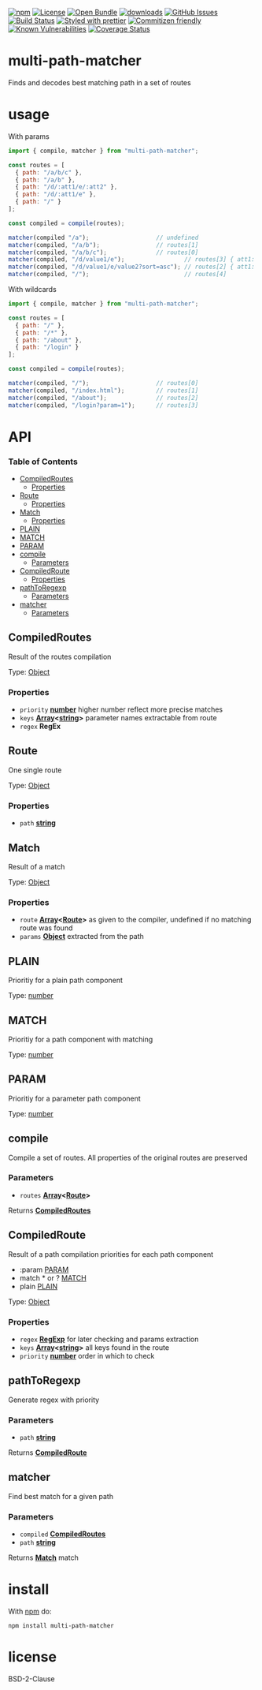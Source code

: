 [![npm](https://img.shields.io/npm/v/multi-path-matcher.svg)](https://www.npmjs.com/package/multi-path-matcher)
[![License](https://img.shields.io/badge/License-BSD%203--Clause-blue.svg)](https://opensource.org/licenses/BSD-3-Clause)
[![Open Bundle](https://bundlejs.com/badge-light.svg)](https://bundlejs.com/?q=multi-path-matcher)
[![downloads](http://img.shields.io/npm/dm/multi-path-matcher.svg?style=flat-square)](https://npmjs.org/package/multi-path-matcher)
[![GitHub Issues](https://img.shields.io/github/issues/arlac77/multi-path-matcher.svg?style=flat-square)](https://github.com/arlac77/multi-path-matcher/issues)
[![Build Status](https://img.shields.io/endpoint.svg?url=https%3A%2F%2Factions-badge.atrox.dev%2Farlac77%2Fmulti-path-matcher%2Fbadge\&style=flat)](https://actions-badge.atrox.dev/arlac77/multi-path-matcher/goto)
[![Styled with prettier](https://img.shields.io/badge/styled_with-prettier-ff69b4.svg)](https://github.com/prettier/prettier)
[![Commitizen friendly](https://img.shields.io/badge/commitizen-friendly-brightgreen.svg)](http://commitizen.github.io/cz-cli/)
[![Known Vulnerabilities](https://snyk.io/test/github/arlac77/multi-path-matcher/badge.svg)](https://snyk.io/test/github/arlac77/multi-path-matcher)
[![Coverage Status](https://coveralls.io/repos/arlac77/multi-path-matcher/badge.svg)](https://coveralls.io/github/arlac77/multi-path-matcher)

# multi-path-matcher

Finds and decodes best matching path in a set of routes

# usage

With params

```js
import { compile, matcher } from "multi-path-matcher";

const routes = [
  { path: "/a/b/c" },
  { path: "/a/b" },
  { path: "/d/:att1/e/:att2" },
  { path: "/d/:att1/e" },
  { path: "/" }
];

const compiled = compile(routes);

matcher(compiled "/a");                   // undefined
matcher(compiled, "/a/b");                // routes[1]
matcher(compiled, "/a/b/c");              // routes[0]
matcher(compiled, "/d/value1/e");                 // routes[3] { att1: "value1" }
matcher(compiled, "/d/value1/e/value2?sort=asc"); // routes[2] { att1: "value1", att2: "value2" }
matcher(compiled, "/");                           // routes[4]
```

With wildcards

```js
import { compile, matcher } from "multi-path-matcher";

const routes = [
  { path: "/" },
  { path: "/*" },
  { path: "/about" },
  { path: "/login" }
];

const compiled = compile(routes);

matcher(compiled, "/");                   // routes[0]
matcher(compiled, "/index.html");         // routes[1]
matcher(compiled, "/about");              // routes[2]
matcher(compiled, "/login?param=1");      // routes[3]
```

# API

<!-- Generated by documentation.js. Update this documentation by updating the source code. -->

### Table of Contents

*   [CompiledRoutes](#compiledroutes)
    *   [Properties](#properties)
*   [Route](#route)
    *   [Properties](#properties-1)
*   [Match](#match)
    *   [Properties](#properties-2)
*   [PLAIN](#plain)
*   [MATCH](#match-1)
*   [PARAM](#param)
*   [compile](#compile)
    *   [Parameters](#parameters)
*   [CompiledRoute](#compiledroute)
    *   [Properties](#properties-3)
*   [pathToRegexp](#pathtoregexp)
    *   [Parameters](#parameters-1)
*   [matcher](#matcher)
    *   [Parameters](#parameters-2)

## CompiledRoutes

Result of the routes compilation

Type: [Object](https://developer.mozilla.org/docs/Web/JavaScript/Reference/Global_Objects/Object)

### Properties

*   `priority` **[number](https://developer.mozilla.org/docs/Web/JavaScript/Reference/Global_Objects/Number)** higher number reflect more precise matches
*   `keys` **[Array](https://developer.mozilla.org/docs/Web/JavaScript/Reference/Global_Objects/Array)<[string](https://developer.mozilla.org/docs/Web/JavaScript/Reference/Global_Objects/String)>** parameter names extractable from route
*   `regex` **RegEx**&#x20;

## Route

One single route

Type: [Object](https://developer.mozilla.org/docs/Web/JavaScript/Reference/Global_Objects/Object)

### Properties

*   `path` **[string](https://developer.mozilla.org/docs/Web/JavaScript/Reference/Global_Objects/String)**&#x20;

## Match

Result of a match

Type: [Object](https://developer.mozilla.org/docs/Web/JavaScript/Reference/Global_Objects/Object)

### Properties

*   `route` **[Array](https://developer.mozilla.org/docs/Web/JavaScript/Reference/Global_Objects/Array)<[Route](#route)>** as given to the compiler, undefined if no matching route was found
*   `params` **[Object](https://developer.mozilla.org/docs/Web/JavaScript/Reference/Global_Objects/Object)** extracted from the path

## PLAIN

Prioritiy for a plain path component

Type: [number](https://developer.mozilla.org/docs/Web/JavaScript/Reference/Global_Objects/Number)

## MATCH

Prioritiy for a path component with matching

Type: [number](https://developer.mozilla.org/docs/Web/JavaScript/Reference/Global_Objects/Number)

## PARAM

Prioritiy for a parameter path component

Type: [number](https://developer.mozilla.org/docs/Web/JavaScript/Reference/Global_Objects/Number)

## compile

Compile a set of routes.
All properties of the original routes are preserved

### Parameters

*   `routes` **[Array](https://developer.mozilla.org/docs/Web/JavaScript/Reference/Global_Objects/Array)<[Route](#route)>**&#x20;

Returns **[CompiledRoutes](#compiledroutes)**&#x20;

## CompiledRoute

Result of a path compilation
priorities for each path component

*   :param       [PARAM](#param)
*   match \* or ? [MATCH](#match)
*   plain        [PLAIN](#plain)

Type: [Object](https://developer.mozilla.org/docs/Web/JavaScript/Reference/Global_Objects/Object)

### Properties

*   `regex` **[RegExp](https://developer.mozilla.org/docs/Web/JavaScript/Reference/Global_Objects/RegExp)** for later checking and params extraction
*   `keys` **[Array](https://developer.mozilla.org/docs/Web/JavaScript/Reference/Global_Objects/Array)<[string](https://developer.mozilla.org/docs/Web/JavaScript/Reference/Global_Objects/String)>** all keys found in the route
*   `priority` **[number](https://developer.mozilla.org/docs/Web/JavaScript/Reference/Global_Objects/Number)** order in which to check

## pathToRegexp

Generate regex with priority

### Parameters

*   `path` **[string](https://developer.mozilla.org/docs/Web/JavaScript/Reference/Global_Objects/String)**&#x20;

Returns **[CompiledRoute](#compiledroute)**&#x20;

## matcher

Find best match for a given path

### Parameters

*   `compiled` **[CompiledRoutes](#compiledroutes)**&#x20;
*   `path` **[string](https://developer.mozilla.org/docs/Web/JavaScript/Reference/Global_Objects/String)**&#x20;

Returns **[Match](#match)** match

# install

With [npm](http://npmjs.org) do:

```shell
npm install multi-path-matcher
```

# license

BSD-2-Clause

